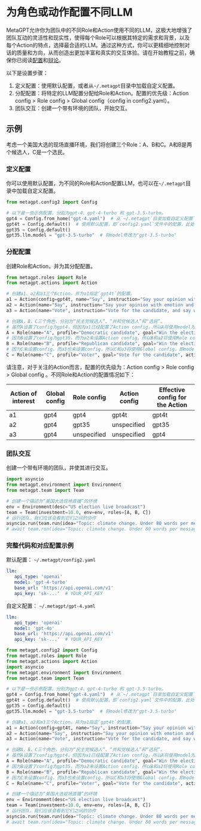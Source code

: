 # 为角色或动作配置不同LLM

MetaGPT允许你为团队中的不同Role和Action使用不同的LLM，这极大地增强了团队互动的灵活性和现实性，使得每个Role可以根据其特定的需求和背景，以及每个Action的特点，选择最合适的LLM。通过这种方式，你可以更精细地控制对话的质量和方向，从而创造出更加丰富和真实的交互体验。请在开始教程之前，确保你已阅读[配置](../get_started/configuration.md)和[辩论](../use_cases/multi_agent/debate.md)。

以下是设置步骤：

1. 定义配置：使用默认配置，或者从`~/.metagpt`目录中加载自定义配置。
2. 分配配置：将特定的LLM配置分配给Role和Action。配置的优先级：Action config > Role config > Global config（config in config2.yaml）。
3. 团队交互：创建一个带有环境的团队，开始交互。

## 示例

考虑一个美国大选的现场直播环境，我们将创建三个Role：A、B和C。A和B是两个候选人，C是一个选民。

### 定义配置

你可以使用默认配置，为不同的Role和Action配置LLM，也可以在`~/.metagpt`目录中加载自定义配置。

```python
from metagpt.config2 import Config

# 以下是一些示例配置，分别为gpt-4、gpt-4-turbo 和 gpt-3.5-turbo。
gpt4 = Config.from_home("gpt-4.yaml")  # 从`~/.metagpt`目录加载自定义配置`gpt-4.yaml`
gpt4t = Config.default()  # 使用默认配置，即`config2.yaml`文件中的配置，此处`config2.yaml`文件中的model为"gpt-4-turbo"
gpt35 = Config.default()
gpt35.llm.model = "gpt-3.5-turbo"  # 将model修改为"gpt-3.5-turbo"
```

### 分配配置

创建Role和Action，并为其分配配置。

```python
from metagpt.roles import Role
from metagpt.actions import Action

# 创建a1、a2和a3三个Action。并为a1指定`gpt4t`的配置。
a1 = Action(config=gpt4t, name="Say", instruction="Say your opinion with emotion and don't repeat it")
a2 = Action(name="Say", instruction="Say your opinion with emotion and don't repeat it")
a3 = Action(name="Vote", instruction="Vote for the candidate, and say why you vote for him/her")

# 创建A，B，C三个角色，分别为“民主党候选人”、“共和党候选人”和“选民”。
# 虽然A设置了config为gpt4，但因为a1已经配置了Action config，所以A将使用model为gpt4的配置，而a1将使用model为gpt4t的配置。
A = Role(name="A", profile="Democratic candidate", goal="Win the election", actions=[a1], watch=[a2], config=gpt4)
# 因为B设置了config为gpt35，而为a2未设置Action config，所以B和a2将使用Role config，即model为gpt35的配置。
B = Role(name="B", profile="Republican candidate", goal="Win the election", actions=[a2], watch=[a1], config=gpt35)
# 因为C未设置config，而a3也未设置config，所以C和a3将使用Global config，即model为gpt4的配置。
C = Role(name="C", profile="Voter", goal="Vote for the candidate", actions=[a3], watch=[a1, a2])
```

请注意，对于关注的Action而言，配置的优先级为：Action config > Role config > Global config 。不同Role和Action的配置情况如下：

| Action of interest | Global config | Role config | Action config | Effective config for the Action |
| ------------------ | ------------- | ----------- | ------------- | ------------------------------- |
| a1                 | gpt4          | gpt4        | gpt4t         | gpt4t                           |
| a2                 | gpt4          | gpt35       | unspecified   | gpt35                           |
| a3                 | gpt4          | unspecified | unspecified   | gpt4                            |

### 团队交互

创建一个带有环境的团队，并使其进行交互。

```python
import asyncio
from metagpt.environment import Environment
from metagpt.team import Team

# 创建一个描述为“美国大选现场直播”的环境
env = Environment(desc="US election live broadcast")
team = Team(investment=10.0, env=env, roles=[A, B, C])
# 运行团队，我们应该会看到它们之间的协作
asyncio.run(team.run(idea="Topic: climate change. Under 80 words per message.", send_to="A", n_round=3))
# await team.run(idea="Topic: climate change. Under 80 words per message.", send_to="A", n_round=3) # 如果在Jupyter Notebook中运行，使用这行代码
```

### 完整代码和对应配置示例
默认配置： `~/.metagpt/config2.yaml`
```yaml
llm:
   api_type: 'openai'
   model: 'gpt-4-turbo'
   base_url: 'https://api.openai.com/v1'
   api_key: 'sk-...'  # YOUR_API_KEY
```

自定义配置： `~/.metagpt/gpt-4.yaml`
```yaml
llm:
   api_type: 'openai'
   model: 'gpt-4o'
   base_url: 'https://api.openai.com/v1'
   api_key: 'sk-...'  # YOUR_API_KEY
```

```python
from metagpt.config2 import Config
from metagpt.roles import Role
from metagpt.actions import Action
import asyncio
from metagpt.environment import Environment
from metagpt.team import Team

# 以下是一些示例配置，分别为gpt-4、gpt-4-turbo 和 gpt-3.5-turbo。
gpt4 = Config.from_home("gpt-4.yaml")  # 从`~/.metagpt`目录加载自定义配置`gpt-4.yaml`
gpt4t = Config.default()  # 使用默认配置，即`config2.yaml`文件中的配置，此处`config2.yaml`文件中的model为"gpt-4-turbo"
gpt35 = Config.default()
gpt35.llm.model = "gpt-3.5-turbo"  # 将model修改为"gpt-3.5-turbo"

# 创建a1、a2和a3三个Action。并为a1指定`gpt4t`的配置。
a1 = Action(config=gpt4t, name="Say", instruction="Say your opinion with emotion and don't repeat it")
a2 = Action(name="Say", instruction="Say your opinion with emotion and don't repeat it")
a3 = Action(name="Vote", instruction="Vote for the candidate, and say why you vote for him/her")

# 创建A，B，C三个角色，分别为“民主党候选人”、“共和党候选人”和“选民”。
# 虽然A设置了config为gpt4，但因为a1已经配置了Action config，所以A将使用model为gpt4的配置，而a1将使用model为gpt4t的配置。
A = Role(name="A", profile="Democratic candidate", goal="Win the election", actions=[a1], watch=[a2], config=gpt4)
# 因为B设置了config为gpt35，而为a2未设置Action config，所以B和a2将使用Role config，即model为gpt35的配置。
B = Role(name="B", profile="Republican candidate", goal="Win the election", actions=[a2], watch=[a1], config=gpt35)
# 因为C未设置config，而a3也未设置config，所以C和a3将使用Global config，即model为gpt4的配置。
C = Role(name="C", profile="Voter", goal="Vote for the candidate", actions=[a3], watch=[a1, a2])

# 创建一个描述为“美国大选现场直播”的环境
env = Environment(desc="US election live broadcast")
team = Team(investment=10.0, env=env, roles=[A, B, C])
# 运行团队，我们应该会看到它们之间的协作
asyncio.run(team.run(idea="Topic: climate change. Under 80 words per message.", send_to="A", n_round=3))
# await team.run(idea="Topic: climate change. Under 80 words per message.", send_to="A", n_round=3) # 如果在Jupyter Notebook中运行，使用这行代码
```